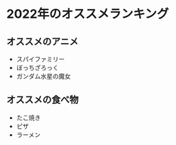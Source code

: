 # 2022年のオススメランキング


## オススメのアニメ
- スパイファミリー
- ぼっちざろっく
- ガンダム水星の魔女


## オススメの食べ物
- たこ焼き
- ピザ
- ラーメン


